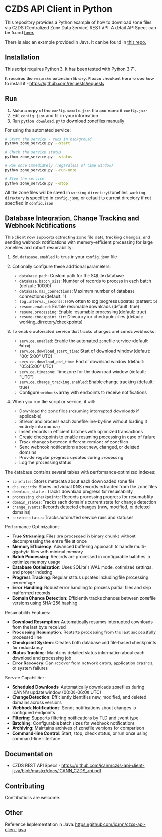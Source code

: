 CZDS API Client in Python
===========

This repository provides a Python example of how to download zone files via CZDS (Centralized Zone Data Service) REST API. 
A detail API Specs can be found [here.](https://github.com/icann/czds-api-client-java/tree/master/docs)

There is also an example provided in Java. It can be found in [this repo.](https://github.com/icann/czds-api-client-java)

Installation
------------

This script requires Python 3. It has been tested with Python 3.7.1. 

It requires the `requests` extension library. Please checkout here to see how to install it - https://github.com/requests/requests

Run
---------------------

1. Make a copy of the `config.sample.json` file and name it `config.json`
2. Edit `config.json` and fill in your information
3. Run `python download.py` to download zonefiles manually

For using the automated service:

```bash
# Start the service - runs in background
python zone_service.py --start

# Check the service status
python zone_service.py --status

# Run once immediately (regardless of time window)
python zone_service.py --run-once

# Stop the service
python zone_service.py --stop
```

All the zone files will be saved in `working-directory`/zonefiles, `working-directory` is specified in `config.json`, 
or default to current directory if not specified in `config.json`

Database Integration, Change Tracking and Webhook Notifications
------------------------------------------------------------------

This client now supports extracting zone file data, tracking changes, and sending webhook notifications with memory-efficient processing for large zonefiles and robust resumability:

1. Set `database.enabled` to `true` in your `config.json` file
2. Optionally configure these additional parameters:
   - `database.path`: Custom path for the SQLite database
   - `database.batch_size`: Number of records to process in each batch (default: 10000)
   - `database.max_connections`: Maximum number of database connections (default: 1)
   - `log.interval_seconds`: How often to log progress updates (default: 5)
   - `resume.enabled`: Enable resumable downloads (default: true)
   - `resume.processing`: Enable resumable processing (default: true)
   - `resume.checkpoint_dir`: Directory for checkpoint files (default: working_directory/checkpoints)

3. To enable automated service that tracks changes and sends webhooks:
   - `service.enabled`: Enable the automated zonefile service (default: false)
   - `service.download_start_time`: Start of download window (default: "00:15:00" UTC)
   - `service.download_end_time`: End of download window (default: "05:45:00" UTC)
   - `service.timezone`: Timezone for the download window (default: "UTC")
   - `service.change_tracking.enabled`: Enable change tracking (default: true)
   - Configure `webhooks` array with endpoints to receive notifications

4. When you run the script or service, it will:
   - Download the zone files (resuming interrupted downloads if applicable)
   - Stream and process each zonefile line-by-line without loading it entirely into memory
   - Insert records in efficient batches with optimized transactions
   - Create checkpoints to enable resuming processing in case of failure
   - Track changes between different versions of zonefiles
   - Send webhook notifications about new, changed, or deleted domains
   - Provide regular progress updates during processing
   - Log the processing status

The database contains several tables with performance-optimized indexes:
- `zonefiles`: Stores metadata about each downloaded zone file
- `dns_records`: Stores individual DNS records extracted from the zone files
- `download_status`: Tracks download progress for resumability
- `processing_checkpoints`: Records processing progress for resumability
- `domain_states`: Tracks each domain's current state for change detection
- `change_events`: Records detected changes (new, modified, or deleted domains)
- `service_status`: Tracks automated service runs and statuses

Performance Optimizations:
- **True Streaming**: Files are processed in binary chunks without decompressing the entire file at once
- **Memory Efficiency**: Advanced buffering approach to handle multi-gigabyte files with minimal memory
- **Batch Processing**: Records are processed in configurable batches to optimize memory usage
- **Database Optimization**: Uses SQLite's WAL mode, optimized settings, and proper indexing
- **Progress Tracking**: Regular status updates including file processing percentage
- **Error Handling**: Robust error handling to process partial files and skip malformed records
- **Domain Change Detection**: Efficiently tracks changes between zonefile versions using SHA-256 hashing

Resumability Features:
- **Download Resumption**: Automatically resumes interrupted downloads from the last byte received
- **Processing Resumption**: Restarts processing from the last successfully processed line
- **Checkpoint System**: Creates both database and file-based checkpoints for redundancy
- **Status Tracking**: Maintains detailed status information about each download and processing job
- **Error Recovery**: Can recover from network errors, application crashes, or system failures

Service Capabilities:
- **Scheduled Downloads**: Automatically downloads zonefiles during ICANN's update window (00:00-06:00 UTC)
- **Change Detection**: Efficiently identifies new, modified, and deleted domains across versions
- **Webhook Notifications**: Sends notifications about changes to configured endpoints
- **Filtering**: Supports filtering notifications by TLD and event type
- **Batching**: Configurable batch sizes for webhook notifications
- **Archiving**: Maintains archives of zonefile versions for comparison
- **Command-line Control**: Start, stop, check status, or run once using command-line interface

Documentation
-------------

* CZDS REST API Specs - https://github.com/icann/czds-api-client-java/blob/master/docs/ICANN_CZDS_api.pdf

Contributing
------------

Contributions are welcome.

Other
-----

Reference Implementation in Java: https://github.com/icann/czds-api-client-java